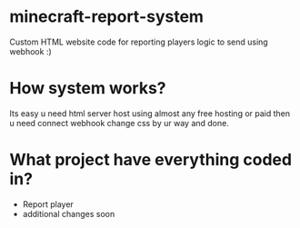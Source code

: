 # minecraft-report-system
Custom HTML website code for reporting players logic to send using webhook :)

# How system works?
Its easy u need html server host using almost any free hosting or paid then u need connect webhook change css by ur way and done.

# What project have everything coded in?
- Report player
- additional changes soon

